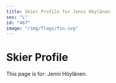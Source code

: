```yaml
---
title: Skier Profile for Jenni Höylänen
sex: "L"
id: "467"
image: "/img/flags/fin.svg" 
---
```


# Skier Profile

This page is for: Jenni Höylänen.
    